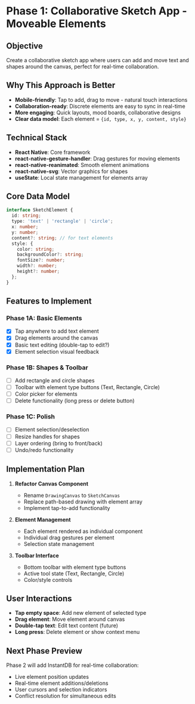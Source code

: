 # Phase 1: Collaborative Sketch App - Moveable Elements

## Objective
Create a collaborative sketch app where users can add and move text and shapes around the canvas, perfect for real-time collaboration.

## Why This Approach is Better
- **Mobile-friendly**: Tap to add, drag to move - natural touch interactions
- **Collaboration-ready**: Discrete elements are easy to sync in real-time
- **More engaging**: Quick layouts, mood boards, collaborative designs
- **Clear data model**: Each element = `{id, type, x, y, content, style}`

## Technical Stack
- **React Native**: Core framework
- **react-native-gesture-handler**: Drag gestures for moving elements
- **react-native-reanimated**: Smooth element animations
- **react-native-svg**: Vector graphics for shapes
- **useState**: Local state management for elements array

## Core Data Model

```typescript
interface SketchElement {
  id: string;
  type: 'text' | 'rectangle' | 'circle';
  x: number;
  y: number;
  content?: string; // for text elements
  style: {
    color: string;
    backgroundColor?: string;
    fontSize?: number;
    width?: number;
    height?: number;
  };
}
```

## Features to Implement

### Phase 1A: Basic Elements
- [x] Tap anywhere to add text element
- [x] Drag elements around the canvas
- [x] Basic text editing (double-tap to edit?)
- [x] Element selection visual feedback

### Phase 1B: Shapes & Toolbar
- [ ] Add rectangle and circle shapes
- [ ] Toolbar with element type buttons (Text, Rectangle, Circle)
- [ ] Color picker for elements
- [ ] Delete functionality (long press or delete button)

### Phase 1C: Polish
- [ ] Element selection/deselection
- [ ] Resize handles for shapes
- [ ] Layer ordering (bring to front/back)
- [ ] Undo/redo functionality

## Implementation Plan

1. **Refactor Canvas Component**
   - Rename `DrawingCanvas` to `SketchCanvas`
   - Replace path-based drawing with element array
   - Implement tap-to-add functionality

2. **Element Management**
   - Each element rendered as individual component
   - Individual drag gestures per element
   - Selection state management

3. **Toolbar Interface**
   - Bottom toolbar with element type buttons
   - Active tool state (Text, Rectangle, Circle)
   - Color/style controls

## User Interactions

- **Tap empty space**: Add new element of selected type
- **Drag element**: Move element around canvas
- **Double-tap text**: Edit text content (future)
- **Long press**: Delete element or show context menu

## Next Phase Preview
Phase 2 will add InstantDB for real-time collaboration:
- Live element position updates
- Real-time element additions/deletions
- User cursors and selection indicators
- Conflict resolution for simultaneous edits
